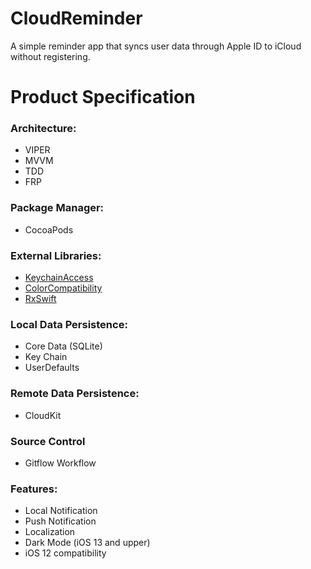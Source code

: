 # CloudReminder
A simple reminder app that syncs user data through Apple ID to iCloud without registering.

# Product Specification
### Architecture:
  - VIPER
  - MVVM
  - TDD
  - FRP
### Package Manager:
  - CocoaPods
### External Libraries:
  - [KeychainAccess](https://github.com/kishikawakatsumi/KeychainAccess)
  - [ColorCompatibility](https://github.com/noahsark769/ColorCompatibility)
  - [RxSwift](https://github.com/ReactiveX/RxSwift)
### Local Data Persistence:
  - Core Data (SQLite)
  - Key Chain
  - UserDefaults
### Remote Data Persistence:
  - CloudKit
### Source Control
  - Gitflow Workflow
### Features:
  - Local Notification
  - Push Notification
  - Localization
  - Dark Mode (iOS 13 and upper)
  - iOS 12 compatibility
